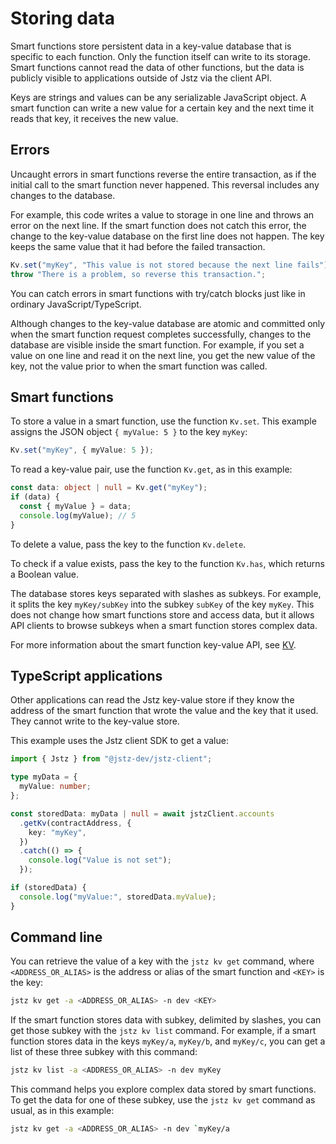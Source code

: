# Storing data

Smart functions store persistent data in a key-value database that is specific to each function.
Only the function itself can write to its storage.
Smart functions cannot read the data of other functions, but the data is publicly visible to applications outside of Jstz via the client API.

Keys are strings and values can be any serializable JavaScript object.
A smart function can write a new value for a certain key and the next time it reads that key, it receives the new value.

## Errors

Uncaught errors in smart functions reverse the entire transaction, as if the initial call to the smart function never happened.
This reversal includes any changes to the database.

For example, this code writes a value to storage in one line and throws an error on the next line.
If the smart function does not catch this error, the change to the key-value database on the first line does not happen.
The key keeps the same value that it had before the failed transaction.

```typescript
Kv.set("myKey", "This value is not stored because the next line fails");
throw "There is a problem, so reverse this transaction.";
```

You can catch errors in smart functions with try/catch blocks just like in ordinary JavaScript/TypeScript.

Although changes to the key-value database are atomic and committed only when the smart function request completes successfully, changes to the database are visible inside the smart function.
For example, if you set a value on one line and read it on the next line, you get the new value of the key, not the value prior to when the smart function was called.

## Smart functions

To store a value in a smart function, use the function `Kv.set`.
This example assigns the JSON object `{ myValue: 5 }` to the key `myKey`:

```typescript
Kv.set("myKey", { myValue: 5 });
```

To read a key-value pair, use the function `Kv.get`, as in this example:

```typescript
const data: object | null = Kv.get("myKey");
if (data) {
  const { myValue } = data;
  console.log(myValue); // 5
}
```

To delete a value, pass the key to the function `Kv.delete`.

To check if a value exists, pass the key to the function `Kv.has`, which returns a Boolean value.

The database stores keys separated with slashes as subkeys.
For example, it splits the key `myKey/subKey` into the subkey `subKey` of the key `myKey`.
This does not change how smart functions store and access data, but it allows API clients to browse subkeys when a smart function stores complex data.

For more information about the smart function key-value API, see [KV](/api/kv).

## TypeScript applications

Other applications can read the Jstz key-value store if they know the address of the smart function that wrote the value and the key that it used.
They cannot write to the key-value store.

This example uses the Jstz client SDK to get a value:

```typescript
import { Jstz } from "@jstz-dev/jstz-client";

type myData = {
  myValue: number;
};

const storedData: myData | null = await jstzClient.accounts
  .getKv(contractAddress, {
    key: "myKey",
  })
  .catch(() => {
    console.log("Value is not set");
  });

if (storedData) {
  console.log("myValue:", storedData.myValue);
}
```

## Command line

You can retrieve the value of a key with the `jstz kv get` command, where `<ADDRESS_OR_ALIAS>` is the address or alias of the smart function and `<KEY>` is the key:

```bash
jstz kv get -a <ADDRESS_OR_ALIAS> -n dev <KEY>
```

If the smart function stores data with subkey, delimited by slashes, you can get those subkey with the `jstz kv list` command.
For example, if a smart function stores data in the keys `myKey/a`, `myKey/b`, and `myKey/c`, you can get a list of these three subkey with this command:

```bash
jstz kv list -a <ADDRESS_OR_ALIAS> -n dev myKey
```

This command helps you explore complex data stored by smart functions.
To get the data for one of these subkey, use the `jstz kv get` command as usual, as in this example:

```bash
jstz kv get -a <ADDRESS_OR_ALIAS> -n dev `myKey/a
```
